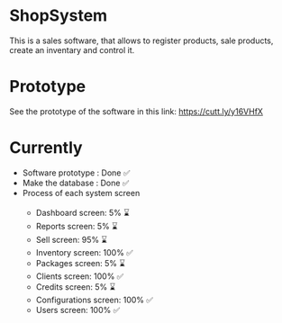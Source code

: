 # ShopSystem

This is a sales software, that allows to register products, sale products, create an inventary and control it.

# Prototype

See the prototype of the software in this link: https://cutt.ly/y16VHfX

# Currently

<ul>
  <li> Software prototype : Done ✅ </li>
  <li> Make the database : Done ✅ </li>
  <li> Process of each system screen 
    <ul>
    <br>
      <li> Dashboard screen: 5% ⌛ </li>
      <li> Reports screen: 5% ⌛ </li>
      <li> Sell screen: 95% ⌛ </li>
      <li> Inventory screen: 100% ✅ </li>
      <li> Packages screen: 5% ⌛ </li>
      <li> Clients screen: 100% ✅ </li>
      <li> Credits screen: 5% ⌛ </li>
      <li> Configurations screen: 100% ✅ </li>
      <li> Users screen: 100% ✅ </li>
    </ul>
  </li>
</ul>
